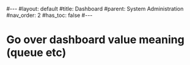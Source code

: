 #---
#layout: default
#title: Dashboard
#parent: System Administration
#nav_order: 2
#has_toc: false
#---

# Go over dashboard value meaning (queue etc)